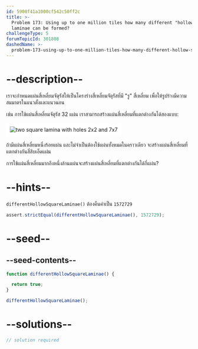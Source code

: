 ```yaml
---
id: 5900f41a1000cf542c50ff2c
title: >-
  Problem 173: Using up to one million tiles how many different "hollow" square
  laminae can be formed?
challengeType: 5
forumTopicId: 301808
dashedName: >-
  problem-173-using-up-to-one-million-tiles-how-many-different-hollow-square-laminae-can-be-formed
---
```


# --description--

เราจะกำหนดแผ่นสี่เหลี่ยมจัตุรัสให้เป็นโครงร่างสี่เหลี่ยมจัตุรัสที่มี "รู" สี่เหลี่ยม เพื่อให้รูปร่างมีความสมมาตรในแนวตั้งและแนวนอน 

เช่น การใช้แผ่นสี่เหลี่ยมจัตุรัส 32 แผ่น เราสามารถสร้างแผ่นสี่เหลี่ยมที่แตกต่างกันได้สองแบบ:

<img class="img-responsive center-block" alt="two square lamina with holes 2x2 and 7x7" src="https://cdn.freecodecamp.org/curriculum/project-euler/using-up-to-one-million-tiles-how-many-different-hollow-square-laminae-can-be-formed.gif" style="background-color: white; padding: 10px;">

ถ้ามีแผ่นสี่เหลี่ยมหนึ่งร้อยแผ่น และไม่จำเป็นต้องใช้แผ่นทั้งหมดในคราวเดียว จะสร้างแผ่นสี่เหลี่ยมที่แตกต่างกันสี่สิบเอ็ดแผ่น 

การใช้แผ่นสี่เหลี่ยมมากถึงหนึ่งล้านแผ่นจะสร้างแผ่นสี่เหลี่ยมที่แตกต่างกันได้กี่แผ่น?

# --hints--

`differentHollowSquareLaminae()` ต้องคืนค่าเป็น `1572729`

```js
assert.strictEqual(differentHollowSquareLaminae(), 1572729);
```

# --seed--

## --seed-contents--

```js
function differentHollowSquareLaminae() {

  return true;
}

differentHollowSquareLaminae();
```

# --solutions--

```js
// solution required
```
